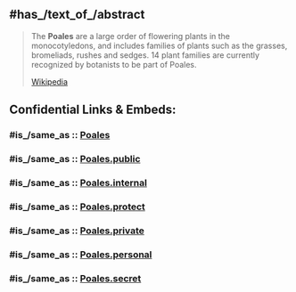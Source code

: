 
## #has_/text_of_/abstract 

> The **Poales** are a large order of flowering plants in the monocotyledons, and includes families of plants such as the grasses, bromeliads, rushes and sedges. 
> 14 plant families are currently recognized by botanists to be part of Poales.
>
> [Wikipedia](https://en.wikipedia.org/wiki/Poales) 


## Confidential Links & Embeds: 

### #is_/same_as :: [Poales](/_Standards/bio/bio~Domain/Eukarya/Plant/Land_Plant/Seed_Plant/Flowering_Plant/Monocot/Commelinanae/Poales.md) 

### #is_/same_as :: [Poales.public](/_public/bio/bio~Domain/Eukarya/Plant/Land_Plant/Seed_Plant/Flowering_Plant/Monocot/Commelinanae/Poales.public.md) 

### #is_/same_as :: [Poales.internal](/_internal/bio/bio~Domain/Eukarya/Plant/Land_Plant/Seed_Plant/Flowering_Plant/Monocot/Commelinanae/Poales.internal.md) 

### #is_/same_as :: [Poales.protect](/_protect/bio/bio~Domain/Eukarya/Plant/Land_Plant/Seed_Plant/Flowering_Plant/Monocot/Commelinanae/Poales.protect.md) 

### #is_/same_as :: [Poales.private](/_private/bio/bio~Domain/Eukarya/Plant/Land_Plant/Seed_Plant/Flowering_Plant/Monocot/Commelinanae/Poales.private.md) 

### #is_/same_as :: [Poales.personal](/_personal/bio/bio~Domain/Eukarya/Plant/Land_Plant/Seed_Plant/Flowering_Plant/Monocot/Commelinanae/Poales.personal.md) 

### #is_/same_as :: [Poales.secret](/_secret/bio/bio~Domain/Eukarya/Plant/Land_Plant/Seed_Plant/Flowering_Plant/Monocot/Commelinanae/Poales.secret.md)


